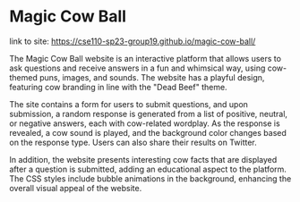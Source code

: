 # Magic Cow Ball

link to site: https://cse110-sp23-group19.github.io/magic-cow-ball/


The Magic Cow Ball website is an interactive platform that allows users to ask questions and receive answers in a fun and whimsical way, using cow-themed puns, images, and sounds. The website has a playful design, featuring cow branding in line with the "Dead Beef" theme.

The site contains a form for users to submit questions, and upon submission, a random response is generated from a list of positive, neutral, or negative answers, each with cow-related wordplay. As the response is revealed, a cow sound is played, and the background color changes based on the response type. Users can also share their results on Twitter.

In addition, the website presents interesting cow facts that are displayed after a question is submitted, adding an educational aspect to the platform. The CSS styles include bubble animations in the background, enhancing the overall visual appeal of the website.

